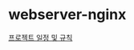 # webserver-nginx


[프로젝트 일정 및 규칙](https://github.com/JaeHwan-s-WebServeClass/webserver-nginx/wiki/%ED%94%84%EB%A1%9C%EC%A0%9D%ED%8A%B8-%EC%9D%BC%EC%A0%95-%EB%B0%8F-%EA%B7%9C%EC%B9%99)
